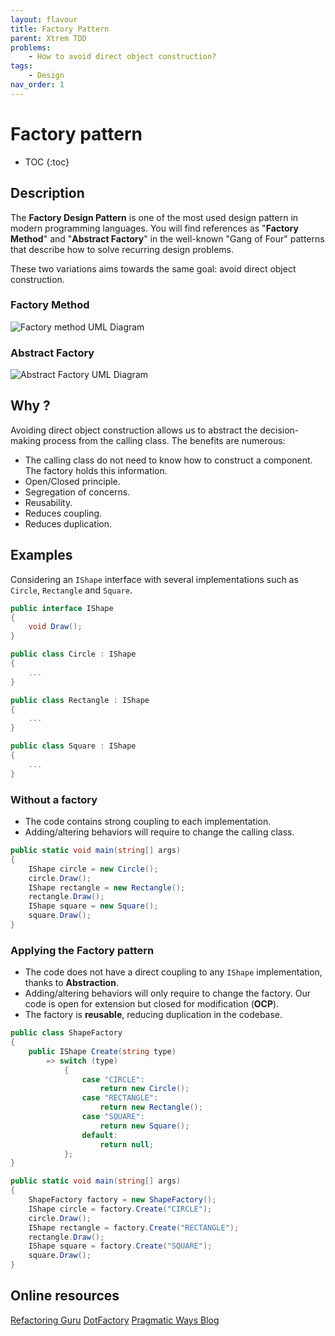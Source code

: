```yaml
---
layout: flavour
title: Factory Pattern
parent: Xtrem TDD
problems:
    - How to avoid direct object construction?
tags: 
    - Design
nav_order: 1
---
```


# Factory pattern
- TOC
{:toc}

## Description
The **Factory Design Pattern** is one of the most used design pattern in modern programming languages.
You will find references as "**Factory Method**" and "**Abstract Factory**" in the well-known "Gang of Four"  patterns that describe how to solve recurring design problems.

These two variations aims towards the same goal: avoid direct object construction.

### Factory Method
![Factory method UML Diagram](https://upload.wikimedia.org/wikipedia/commons/4/43/W3sDesign_Factory_Method_Design_Pattern_UML.jpg "Factory method UML Diagram")

### Abstract Factory
![Abstract Factory UML Diagram](https://upload.wikimedia.org/wikipedia/commons/a/aa/W3sDesign_Abstract_Factory_Design_Pattern_UML.jpg "Abstract Factory UML Diagram")

## Why ?
Avoiding direct object construction allows us to abstract the decision-making process from the calling class. The benefits are numerous:
- The calling class do not need to know how to construct a component. The factory holds this information.
- Open/Closed principle.
- Segregation of concerns.
- Reusability.
- Reduces coupling.
- Reduces duplication.

## Examples
Considering an `IShape` interface with several implementations such as `Circle`, `Rectangle` and `Square`.
```csharp
public interface IShape
{
    void Draw();
}

public class Circle : IShape
{
    ...
}

public class Rectangle : IShape
{
    ...
}

public class Square : IShape
{
    ...
}
```

### Without a factory
- The code contains strong coupling to each implementation. 
- Adding/altering behaviors will require to change the calling class.  
```csharp
public static void main(string[] args)
{
    IShape circle = new Circle();
    circle.Draw();
    IShape rectangle = new Rectangle();
    rectangle.Draw();
    IShape square = new Square();
    square.Draw();
}
```

### Applying the Factory pattern
- The code does not have a direct coupling to any `IShape` implementation, thanks to **Abstraction**.
- Adding/altering behaviors will only require to change the factory. Our code is open for extension but closed for modification (**OCP**).
- The factory is **reusable**, reducing duplication in the codebase.
```csharp
public class ShapeFactory
{
    public IShape Create(string type)
        => switch (type)
            {
                case "CIRCLE":
                    return new Circle();
                case "RECTANGLE":
                    return new Rectangle();
                case "SQUARE":
                    return new Square();
                default:
                    return null;
            };
}

public static void main(string[] args)
{
    ShapeFactory factory = new ShapeFactory();
    IShape circle = factory.Create("CIRCLE");
    circle.Draw();
    IShape rectangle = factory.Create("RECTANGLE");
    rectangle.Draw();
    IShape square = factory.Create("SQUARE");
    square.Draw();
}
```
## Online resources
[Refactoring Guru](https://refactoring.guru/design-patterns/factory-method)
[DotFactory](https://www.dofactory.com/net/factory-method-design-pattern)
[Pragmatic Ways Blog](https://pragmaticways.com/factory-design-pattern/)